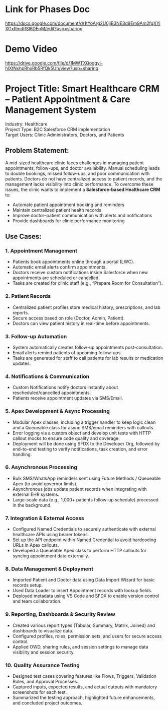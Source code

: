 # Link for Phases Doc
https://docs.google.com/document/d/1tYoArg2U0jjB3NE3d9Em9Am2fgXYiXGxRmdRSl6DEpM/edit?usp=sharing
# Demo Video
https://drive.google.com/file/d/1MWTXQoggyi-hlXtNxhpRhxRb5RfQk5Uh/view?usp=sharing
# Project Title:   Smart Healthcare CRM – Patient Appointment & Care Management System
Industry:  Healthcare  
Project Type: B2C Salesforce CRM implementation  
Target Users: Clinic Administrators, Doctors, and Patients  
## Problem Statement:
A mid-sized healthcare clinic faces challenges in managing patient appointments, follow-ups, and doctor availability. Manual scheduling leads to double bookings, missed follow-ups, and poor communication with patients. Doctors do not have centralized access to patient records, and the management lacks visibility into clinic performance.
To overcome these issues, the clinic wants to implement a **Salesforce-based Healthcare CRM** to:
* Automate patient appointment booking and reminders
* Maintain centralized patient health records
* Improve doctor–patient communication with alerts and notifications
* Provide dashboards for clinic performance monitoring

## Use Cases:
### 1. Appointment Management
* Patients book appointments online through a portal (LWC).
* Automatic email alerts confirm appointments.
* Doctors receive custom notifications inside Salesforce when new appointments are scheduled or cancelled.
* Tasks are created for clinic staff (e.g., “Prepare Room for Consultation”).
### 2. Patient Records
* Centralized patient profiles store medical history, prescriptions, and lab reports.
* Secure access based on role (Doctor, Admin, Patient).
* Doctors can view patient history in real-time before appointments.
### 3. Follow-up Automation
* System automatically creates follow-up appointments post-consultation.
* Email alerts remind patients of upcoming follow-ups.
* Tasks are generated for staff to call patients for lab results or medication updates.
### 4. Notifications & Communication
* Custom Notifications notify doctors instantly about rescheduled/cancelled appointments.
* Patients receive appointment updates via SMS/Email.
### 5. Apex Development & Async Processing
* Modular Apex classes, including a trigger handler to keep logic clean and a Queueable class for async SMS/email reminders with callouts.
* Error logging via a custom object and develop unit tests with HTTP callout mocks to ensure code quality and coverage.
* Deployment will be done using SFDX to the Developer Org, followed by end-to-end testing to verify notifications, task creation, and error handling.
### 6. Asynchronous Processing
* Bulk SMS/WhatsApp reminders sent using Future Methods / Queueable Apex (to avoid governor limits).
* Asynchronous jobs update patient records when integrating with external EHR systems.
* Large-scale data (e.g., 1,000+ patients follow-up schedule) processed in the background.
### 7. Integration & External Access
* Configured Named Credentials to securely authenticate with external healthcare APIs using bearer tokens.
* Set up the API endpoint within Named Credential to avoid hardcoding URLs in Apex callouts.
* Developed a Queueable Apex class to perform HTTP callouts for syncing appointment data externally.
### 8. Data Management & Deployment
* Imported Patient and Doctor data using Data Import Wizard for basic records setup.
* Used Data Loader to insert Appointment records with lookup fields.
* Deployed metadata using VS Code and SFDX to enable version control and team collaboration.
### 9. Reporting, Dashboards & Security Review
* Created various report types (Tabular, Summary, Matrix, Joined) and dashboards to visualize data.
* Configured profiles, roles, permission sets, and users for secure access control.
* Applied OWD, sharing rules, and session settings to manage data visibility and session security.
### 10. Quality Assurance Testing
* Designed test cases covering features like Flows, Triggers, Validation Rules, and Approval Processes.
* Captured inputs, expected results, and actual outputs with mandatory screenshots for each test.
* Summarized the testing approach, highlighted future enhancements, and concluded project outcomes.
